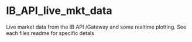 # IB_API_live_mkt_data

Live market data from the IB API /Gateway and some realtime plotting.
See each files readme for specific detals
